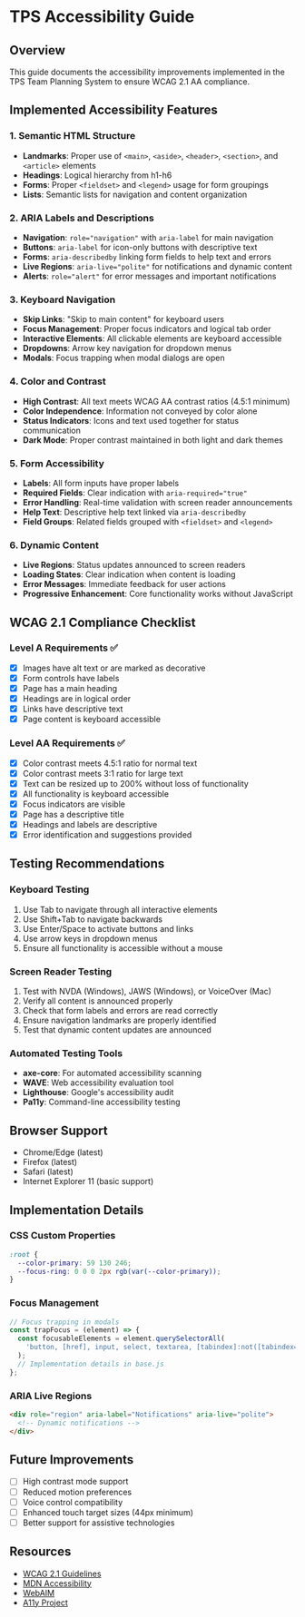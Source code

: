 # TPS Accessibility Guide

## Overview
This guide documents the accessibility improvements implemented in the TPS Team Planning System to ensure WCAG 2.1 AA compliance.

## Implemented Accessibility Features

### 1. Semantic HTML Structure
- **Landmarks**: Proper use of `<main>`, `<aside>`, `<header>`, `<section>`, and `<article>` elements
- **Headings**: Logical hierarchy from h1-h6
- **Forms**: Proper `<fieldset>` and `<legend>` usage for form groupings
- **Lists**: Semantic lists for navigation and content organization

### 2. ARIA Labels and Descriptions
- **Navigation**: `role="navigation"` with `aria-label` for main navigation
- **Buttons**: `aria-label` for icon-only buttons with descriptive text
- **Forms**: `aria-describedby` linking form fields to help text and errors
- **Live Regions**: `aria-live="polite"` for notifications and dynamic content
- **Alerts**: `role="alert"` for error messages and important notifications

### 3. Keyboard Navigation
- **Skip Links**: "Skip to main content" for keyboard users
- **Focus Management**: Proper focus indicators and logical tab order
- **Interactive Elements**: All clickable elements are keyboard accessible
- **Dropdowns**: Arrow key navigation for dropdown menus
- **Modals**: Focus trapping when modal dialogs are open

### 4. Color and Contrast
- **High Contrast**: All text meets WCAG AA contrast ratios (4.5:1 minimum)
- **Color Independence**: Information not conveyed by color alone
- **Status Indicators**: Icons and text used together for status communication
- **Dark Mode**: Proper contrast maintained in both light and dark themes

### 5. Form Accessibility
- **Labels**: All form inputs have proper labels
- **Required Fields**: Clear indication with `aria-required="true"`
- **Error Handling**: Real-time validation with screen reader announcements
- **Help Text**: Descriptive help text linked via `aria-describedby`
- **Field Groups**: Related fields grouped with `<fieldset>` and `<legend>`

### 6. Dynamic Content
- **Live Regions**: Status updates announced to screen readers
- **Loading States**: Clear indication when content is loading
- **Error Messages**: Immediate feedback for user actions
- **Progressive Enhancement**: Core functionality works without JavaScript

## WCAG 2.1 Compliance Checklist

### Level A Requirements ✅
- [x] Images have alt text or are marked as decorative
- [x] Form controls have labels
- [x] Page has a main heading
- [x] Headings are in logical order
- [x] Links have descriptive text
- [x] Page content is keyboard accessible

### Level AA Requirements ✅
- [x] Color contrast meets 4.5:1 ratio for normal text
- [x] Color contrast meets 3:1 ratio for large text
- [x] Text can be resized up to 200% without loss of functionality
- [x] All functionality is keyboard accessible
- [x] Focus indicators are visible
- [x] Page has a descriptive title
- [x] Headings and labels are descriptive
- [x] Error identification and suggestions provided

## Testing Recommendations

### Keyboard Testing
1. Use Tab to navigate through all interactive elements
2. Use Shift+Tab to navigate backwards
3. Use Enter/Space to activate buttons and links
4. Use arrow keys in dropdown menus
5. Ensure all functionality is accessible without a mouse

### Screen Reader Testing
1. Test with NVDA (Windows), JAWS (Windows), or VoiceOver (Mac)
2. Verify all content is announced properly
3. Check that form labels and errors are read correctly
4. Ensure navigation landmarks are properly identified
5. Test that dynamic content updates are announced

### Automated Testing Tools
- **axe-core**: For automated accessibility scanning
- **WAVE**: Web accessibility evaluation tool
- **Lighthouse**: Google's accessibility audit
- **Pa11y**: Command-line accessibility testing

## Browser Support
- Chrome/Edge (latest)
- Firefox (latest)
- Safari (latest)
- Internet Explorer 11 (basic support)

## Implementation Details

### CSS Custom Properties
```css
:root {
  --color-primary: 59 130 246;
  --focus-ring: 0 0 0 2px rgb(var(--color-primary));
}
```

### Focus Management
```javascript
// Focus trapping in modals
const trapFocus = (element) => {
  const focusableElements = element.querySelectorAll(
    'button, [href], input, select, textarea, [tabindex]:not([tabindex="-1"])'
  );
  // Implementation details in base.js
};
```

### ARIA Live Regions
```html
<div role="region" aria-label="Notifications" aria-live="polite">
  <!-- Dynamic notifications -->
</div>
```

## Future Improvements
- [ ] High contrast mode support
- [ ] Reduced motion preferences
- [ ] Voice control compatibility
- [ ] Enhanced touch target sizes (44px minimum)
- [ ] Better support for assistive technologies

## Resources
- [WCAG 2.1 Guidelines](https://www.w3.org/WAI/WCAG21/quickref/)
- [MDN Accessibility](https://developer.mozilla.org/en-US/docs/Web/Accessibility)
- [WebAIM](https://webaim.org/)
- [A11y Project](https://www.a11yproject.com/)